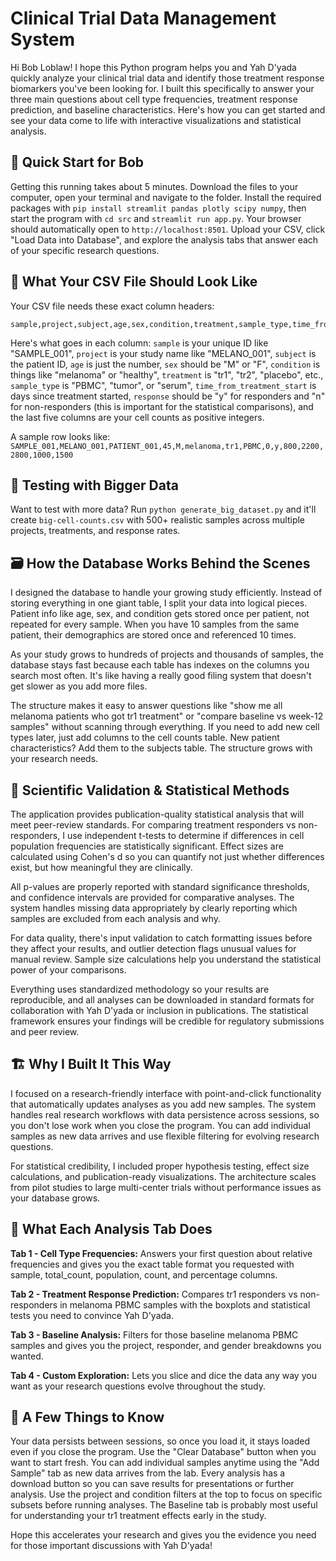# Clinical Trial Data Management System

Hi Bob Loblaw! I hope this Python program helps you and Yah D'yada quickly analyze your clinical trial data and identify those treatment response biomarkers you've been looking for. I built this specifically to answer your three main questions about cell type frequencies, treatment response prediction, and baseline characteristics. Here's how you can get started and see your data come to life with interactive visualizations and statistical analysis.

## 🚀 Quick Start for Bob

Getting this running takes about 5 minutes. Download the files to your computer, open your terminal and navigate to the folder. Install the required packages with `pip install streamlit pandas plotly scipy numpy`, then start the program with `cd src` and `streamlit run app.py`. Your browser should automatically open to `http://localhost:8501`. Upload your CSV, click "Load Data into Database", and explore the analysis tabs that answer each of your specific research questions.

## 📄 What Your CSV File Should Look Like

Your CSV file needs these exact column headers:

```csv
sample,project,subject,age,sex,condition,treatment,sample_type,time_from_treatment_start,response,b_cell,cd8_t_cell,cd4_t_cell,nk_cell,monocyte
```

Here's what goes in each column: `sample` is your unique ID like "SAMPLE_001", `project` is your study name like "MELANO_001", `subject` is the patient ID, `age` is just the number, `sex` should be "M" or "F", `condition` is things like "melanoma" or "healthy", `treatment` is "tr1", "tr2", "placebo", etc., `sample_type` is "PBMC", "tumor", or "serum", `time_from_treatment_start` is days since treatment started, `response` should be "y" for responders and "n" for non-responders (this is important for the statistical comparisons), and the last five columns are your cell counts as positive integers.

A sample row looks like: `SAMPLE_001,MELANO_001,PATIENT_001,45,M,melanoma,tr1,PBMC,0,y,800,2200,2800,1000,1500`

## 🧪 Testing with Bigger Data

Want to test with more data? Run `python generate_big_dataset.py` and it'll create `big-cell-counts.csv` with 500+ realistic samples across multiple projects, treatments, and response rates.

## 🗃️ How the Database Works Behind the Scenes

I designed the database to handle your growing study efficiently. Instead of storing everything in one giant table, I split your data into logical pieces. Patient info like age, sex, and condition gets stored once per patient, not repeated for every sample. When you have 10 samples from the same patient, their demographics are stored once and referenced 10 times.

As your study grows to hundreds of projects and thousands of samples, the database stays fast because each table has indexes on the columns you search most often. It's like having a really good filing system that doesn't get slower as you add more files.

The structure makes it easy to answer questions like "show me all melanoma patients who got tr1 treatment" or "compare baseline vs week-12 samples" without scanning through everything. If you need to add new cell types later, just add columns to the cell counts table. New patient characteristics? Add them to the subjects table. The structure grows with your research needs.

## 🔬 Scientific Validation & Statistical Methods

The application provides publication-quality statistical analysis that will meet peer-review standards. For comparing treatment responders vs non-responders, I use independent t-tests to determine if differences in cell population frequencies are statistically significant. Effect sizes are calculated using Cohen's d so you can quantify not just whether differences exist, but how meaningful they are clinically.

All p-values are properly reported with standard significance thresholds, and confidence intervals are provided for comparative analyses. The system handles missing data appropriately by clearly reporting which samples are excluded from each analysis and why.

For data quality, there's input validation to catch formatting issues before they affect your results, and outlier detection flags unusual values for manual review. Sample size calculations help you understand the statistical power of your comparisons.

Everything uses standardized methodology so your results are reproducible, and all analyses can be downloaded in standard formats for collaboration with Yah D'yada or inclusion in publications. The statistical framework ensures your findings will be credible for regulatory submissions and peer review.

## 🏗️ Why I Built It This Way

I focused on a research-friendly interface with point-and-click functionality that automatically updates analyses as you add new samples. The system handles real research workflows with data persistence across sessions, so you don't lose work when you close the program. You can add individual samples as new data arrives and use flexible filtering for evolving research questions.

For statistical credibility, I included proper hypothesis testing, effect size calculations, and publication-ready visualizations. The architecture scales from pilot studies to large multi-center trials without performance issues as your database grows.

## 🔬 What Each Analysis Tab Does

**Tab 1 - Cell Type Frequencies:** Answers your first question about relative frequencies and gives you the exact table format you requested with sample, total_count, population, count, and percentage columns.

**Tab 2 - Treatment Response Prediction:** Compares tr1 responders vs non-responders in melanoma PBMC samples with the boxplots and statistical tests you need to convince Yah D'yada.

**Tab 3 - Baseline Analysis:** Filters for those baseline melanoma PBMC samples and gives you the project, responder, and gender breakdowns you wanted.

**Tab 4 - Custom Exploration:** Lets you slice and dice the data any way you want as your research questions evolve throughout the study.

## 🎯 A Few Things to Know

Your data persists between sessions, so once you load it, it stays loaded even if you close the program. Use the "Clear Database" button when you want to start fresh. You can add individual samples anytime using the "Add Sample" tab as new data arrives from the lab. Every analysis has a download button so you can save results for presentations or further analysis. Use the project and condition filters at the top to focus on specific subsets before running analyses. The Baseline tab is probably most useful for understanding your tr1 treatment effects early in the study.

Hope this accelerates your research and gives you the evidence you need for those important discussions with Yah D'yada!